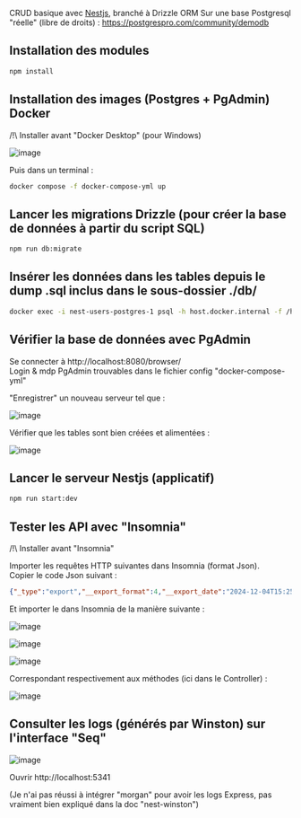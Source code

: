 CRUD basique avec [Nestjs](https://nestjs.com/), branché à Drizzle ORM
Sur une base Postgresql "réelle" (libre de droits) :
https://postgrespro.com/community/demodb

## Installation des modules

```bash
npm install
```

## Installation des images (Postgres + PgAdmin) Docker

/!\ Installer avant "Docker Desktop" (pour Windows)

![image](https://github.com/user-attachments/assets/13fe9ec6-edaf-485f-b03f-4d2c2267a24c)

Puis dans un terminal :
```bash
docker compose -f docker-compose-yml up
```

## Lancer les migrations Drizzle (pour créer la base de données à partir du script SQL)

```bash
npm run db:migrate
```

## Insérer les données dans les tables depuis le dump .sql inclus dans le sous-dossier ./db/

```bash
docker exec -i nest-users-postgres-1 psql -h host.docker.internal -f /home/db/airports_db.sql -U postgres
```

## Vérifier la base de données avec PgAdmin

Se connecter à http://localhost:8080/browser/  
Login & mdp PgAdmin trouvables dans le fichier config "docker-compose-yml"  

"Enregistrer" un nouveau serveur tel que : 

![image](https://github.com/user-attachments/assets/e05e8b2c-04f7-4aee-9fde-bdfab0f0ffa5)

Vérifier que les tables sont bien créées et alimentées : 

![image](https://github.com/user-attachments/assets/fe0ea7d0-1eb1-40fe-aa54-c3b8df8b91cb)


## Lancer le serveur Nestjs (applicatif)

```bash
npm run start:dev
```

## Tester les API avec "Insomnia"

/!\ Installer avant "Insomnia"

Importer les requêtes HTTP suivantes dans Insomnia (format Json).  
Copier le code Json suivant :

```json
{"_type":"export","__export_format":4,"__export_date":"2024-12-04T15:25:10.055Z","__export_source":"insomnia.desktop.app:v10.2.0","resources":[{"_id":"req_7681b8b4720841f3a42abf1cae294502","parentId":"wrk_3322a2956942472c9aa1d28ec985af0e","modified":1732877569653,"created":1730211448596,"url":"http://localhost:3000/airports_data/","name":"Airports_data - Insert","description":"","method":"POST","body":{"mimeType":"application/json","text":"{\n  \"airportCode\" : \"ZMI\",\t\n\t\"airportName\" : \"SEDR Airport 3\",\n\t\"city\" : \"Saint Etienne\",\n\t\"coordinates\" : {\"x\":48.0063018799,\"y\":46.2832984924},\n\t\"timezone\" : \"Beijing/Bangkok\"\n}"},"parameters":[],"headers":[{"name":"Content-Type","value":"application/json"},{"name":"User-Agent","value":"insomnia/10.1.1"}],"authentication":{},"metaSortKey":-1730211448596,"isPrivate":false,"pathParameters":[],"settingStoreCookies":true,"settingSendCookies":true,"settingDisableRenderRequestBody":false,"settingEncodeUrl":true,"settingRebuildPath":true,"settingFollowRedirects":"global","_type":"request"},{"_id":"wrk_3322a2956942472c9aa1d28ec985af0e","parentId":null,"modified":1730110611928,"created":1730110611928,"name":"NestJs-Airports","description":"","scope":"collection","_type":"workspace"},{"_id":"req_660c8f2dfcca41b090ed1006d40cd290","parentId":"wrk_3322a2956942472c9aa1d28ec985af0e","modified":1733325620247,"created":1732875615194,"url":"http://localhost:3000/flights/","name":"Flights - Insert","description":"","method":"POST","body":{"mimeType":"application/json","text":"{\n\t\"flightId\": 99999,\n\t\"flightNo\": \"PG9999\",\n\t\"scheduledDeparture\": \"2017-08-19 06:35:00+00\",\n\t\"scheduledArrival\": \"2017-08-19 09:00:00+00\",\n\t\"departureAirport\": \"KRO\",\n\t\"arrivalAirport\": \"KJA\",\n\t\"status\": \"Scheduled\",\n\t\"aircraftCode\": \"CR2\",\n\t\"actualDeparture\": null,\n\t\"actualArrival\": null\n}"},"parameters":[],"headers":[{"name":"Content-Type","value":"application/json"},{"name":"User-Agent","value":"insomnia/10.1.1"}],"authentication":{},"metaSortKey":-1730202619853,"isPrivate":false,"pathParameters":[],"settingStoreCookies":true,"settingSendCookies":true,"settingDisableRenderRequestBody":false,"settingEncodeUrl":true,"settingRebuildPath":true,"settingFollowRedirects":"global","_type":"request"},{"_id":"req_f61cbf73c4ec46599af09381668b5051","parentId":"wrk_3322a2956942472c9aa1d28ec985af0e","modified":1732718261020,"created":1730193791110,"url":"http://localhost:3000/airports_data/MQF","name":"Airports_data - Update","description":"","method":"PATCH","body":{"mimeType":"application/json","text":"{\n\t\"airportName\": \"SEDR Airport\",\n\t\"city\": \"Saint Etienne city two\",\n\t\"coordinates\": {\n\t\t\"x\": 48.0063018799,\n\t\t\"y\": 46.2832984924\n\t},\n\t\"timezone\": \"Beijing/Bangkok\"\n}\n"},"parameters":[],"headers":[{"name":"Content-Type","value":"application/json"},{"name":"User-Agent","value":"insomnia/10.1.1"}],"authentication":{},"metaSortKey":-1730193791110,"isPrivate":false,"pathParameters":[],"settingStoreCookies":true,"settingSendCookies":true,"settingDisableRenderRequestBody":false,"settingEncodeUrl":true,"settingRebuildPath":true,"settingFollowRedirects":"global","_type":"request"},{"_id":"req_6673f51cd0884ba58bff2aab60b5963a","parentId":"wrk_3322a2956942472c9aa1d28ec985af0e","modified":1733325737286,"created":1732875628804,"url":"http://localhost:3000/flights/99999","name":"Flights - Update","description":"","method":"PATCH","body":{"mimeType":"application/json","text":"{\n\t\"flightNo\": \"PG9998\",\n\t\"scheduledDeparture\": \"2017-08-19 06:35:00+00\",\n\t\"scheduledArrival\": \"2017-08-19 09:00:00+00\",\n\t\"departureAirport\": \"KRO\",\n\t\"arrivalAirport\": \"KJA\",\n\t\"status\": \"Scheduled\",\n\t\"aircraftCode\": \"CR2\",\n\t\"actualDeparture\": null,\n\t\"actualArrival\": null\n}"},"parameters":[],"headers":[{"name":"Content-Type","value":"application/json"},{"name":"User-Agent","value":"insomnia/10.1.1"}],"authentication":{},"metaSortKey":-1730161921129,"isPrivate":false,"pathParameters":[],"settingStoreCookies":true,"settingSendCookies":true,"settingDisableRenderRequestBody":false,"settingEncodeUrl":true,"settingRebuildPath":true,"settingFollowRedirects":"global","_type":"request"},{"_id":"req_45df4a4b8d074ca3a9066a37a797e069","parentId":"wrk_3322a2956942472c9aa1d28ec985af0e","modified":1732635456208,"created":1730130051148,"url":"http://localhost:3000/airports_data/VOZ","name":"Airports_data - Delete","description":"","method":"DELETE","body":{},"parameters":[],"headers":[{"name":"User-Agent","value":"insomnia/10.1.1"}],"authentication":{},"metaSortKey":-1730130051148,"isPrivate":false,"pathParameters":[],"settingStoreCookies":true,"settingSendCookies":true,"settingDisableRenderRequestBody":false,"settingEncodeUrl":true,"settingRebuildPath":true,"settingFollowRedirects":"global","_type":"request"},{"_id":"req_1cbf7fcf0d494fa0a33f8824f5d3c45e","parentId":"wrk_3322a2956942472c9aa1d28ec985af0e","modified":1733325798568,"created":1732875635542,"url":"http://localhost:3000/flights/99999","name":"Flights - Delete","description":"","method":"DELETE","body":{},"parameters":[],"headers":[{"name":"User-Agent","value":"insomnia/10.1.1"}],"authentication":{},"metaSortKey":-1730128520170,"isPrivate":false,"pathParameters":[],"settingStoreCookies":true,"settingSendCookies":true,"settingDisableRenderRequestBody":false,"settingEncodeUrl":true,"settingRebuildPath":true,"settingFollowRedirects":"global","_type":"request"},{"_id":"req_bfd34aaad81c4e28b906153147522dfb","parentId":"wrk_3322a2956942472c9aa1d28ec985af0e","modified":1730193945275,"created":1730126989192,"url":"http://localhost:3000/airports_data/","name":"Airports_data - Find All","description":"","method":"GET","body":{},"parameters":[],"headers":[{"name":"User-Agent","value":"insomnia/10.1.1"}],"authentication":{},"metaSortKey":-1730126989192,"isPrivate":false,"pathParameters":[],"settingStoreCookies":true,"settingSendCookies":true,"settingDisableRenderRequestBody":false,"settingEncodeUrl":true,"settingRebuildPath":true,"settingFollowRedirects":"global","_type":"request"},{"_id":"req_f98d4f9ea195477dbff4e7fc6e34d13a","parentId":"wrk_3322a2956942472c9aa1d28ec985af0e","modified":1732876545172,"created":1732875646889,"url":"http://localhost:3000/flights/","name":"Flights - Find All","description":"","method":"GET","body":{},"parameters":[],"headers":[{"name":"User-Agent","value":"insomnia/10.1.1"}],"authentication":{},"metaSortKey":-1730118933376.5,"isPrivate":false,"pathParameters":[],"settingStoreCookies":true,"settingSendCookies":true,"settingDisableRenderRequestBody":false,"settingEncodeUrl":true,"settingRebuildPath":true,"settingFollowRedirects":"global","_type":"request"},{"_id":"req_82d7c566014e4354bdde525cdcf67793","parentId":"wrk_3322a2956942472c9aa1d28ec985af0e","modified":1732718256866,"created":1730110877561,"url":"http://localhost:3000/airports_data/MQF","name":"Airports_data - Get By Id","description":"","method":"GET","body":{},"parameters":[],"headers":[{"name":"User-Agent","value":"insomnia/10.1.1"}],"authentication":{},"metaSortKey":-1730110877561,"isPrivate":false,"pathParameters":[],"settingStoreCookies":true,"settingSendCookies":true,"settingDisableRenderRequestBody":false,"settingEncodeUrl":true,"settingRebuildPath":true,"settingFollowRedirects":"global","_type":"request"},{"_id":"req_6bb762929c664bb6b13ce4b763f47f28","parentId":"wrk_3322a2956942472c9aa1d28ec985af0e","modified":1733325806839,"created":1732875653662,"url":"http://localhost:3000/flights/99999","name":"Flights - Get By Id","description":"","method":"GET","body":{},"parameters":[],"headers":[{"name":"User-Agent","value":"insomnia/10.1.1"}],"authentication":{},"metaSortKey":-1730110877511,"isPrivate":false,"pathParameters":[],"settingStoreCookies":true,"settingSendCookies":true,"settingDisableRenderRequestBody":false,"settingEncodeUrl":true,"settingRebuildPath":true,"settingFollowRedirects":"global","_type":"request"},{"_id":"env_b6c46a6f4ecdc5f55ab6d534ace1222315e99546","parentId":"wrk_3322a2956942472c9aa1d28ec985af0e","modified":1730110611930,"created":1730110611930,"name":"Base Environment","data":{},"dataPropertyOrder":null,"color":null,"isPrivate":false,"metaSortKey":1730110611930,"_type":"environment"},{"_id":"jar_b6c46a6f4ecdc5f55ab6d534ace1222315e99546","parentId":"wrk_3322a2956942472c9aa1d28ec985af0e","modified":1730110611933,"created":1730110611933,"name":"Default Jar","cookies":[],"_type":"cookie_jar"}]}
```

Et importer le dans Insomnia de la manière suivante : 

![image](https://github.com/user-attachments/assets/025f1db7-aeae-443b-bec1-e26483e02166)

![image](https://github.com/user-attachments/assets/400461a1-a473-4f43-ba9a-a353f85e855c)



![image](https://github.com/user-attachments/assets/1eb9a7ce-4cfd-4010-b21f-10fdd28f7efc)

Correspondant respectivement aux méthodes (ici dans le Controller) :

![image](https://github.com/user-attachments/assets/86f4dd7a-92dc-4131-9316-c3df0db1de88)

## Consulter les logs (générés par Winston) sur l'interface "Seq"

![image](https://github.com/user-attachments/assets/5d2d997d-3d80-4b67-b16b-0a98658eb093)

Ouvrir http://localhost:5341

(Je n'ai pas réussi à intégrer "morgan" pour avoir les logs Express, pas vraiment bien expliqué dans la doc "nest-winston")
